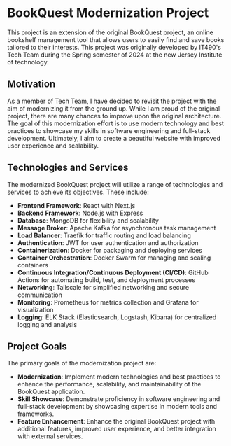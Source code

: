 # BookQuest Modernization Project

This project is an extension of the original BookQuest project, an online bookshelf management tool that allows users to easily find and save books tailored to their interests. This project was originally developed by IT490's Tech Team during the Spring semester of 2024 at the new Jersey Institute of technology.

## Motivation

As a member of Tech Team, I have decided to revisit the project with the aim of modernizing it from the ground up. While I am proud of the original project, there are many chances to improve upon the original architecture. The goal of this modernization effort is to use modern technology and best practices to showcase my skills in software engineering and full-stack development. Ultimately, I aim to create a beautiful website with improved user experience and scalability.

## Technologies and Services

The modernized BookQuest project will utilize a range of technologies and services to achieve its objectives. These include:

- **Frontend Framework**: React with Next.js
- **Backend Framework**: Node.js with Express
- **Database**: MongoDB for flexibility and scalability
- **Message Broker**: Apache Kafka for asynchronous task management
- **Load Balancer**: Traefik for traffic routing and load balancing
- **Authentication**: JWT for user authentication and authorization
- **Containerization**: Docker for packaging and deploying services
- **Container Orchestration**: Docker Swarm for managing and scaling containers
- **Continuous Integration/Continuous Deployment (CI/CD)**: GitHub Actions for automating build, test, and deployment processes
- **Networking**: Tailscale for simplified networking and secure communication
- **Monitoring**: Prometheus for metrics collection and Grafana for visualization
- **Logging**: ELK Stack (Elasticsearch, Logstash, Kibana) for centralized logging and analysis

## Project Goals

The primary goals of the modernization project are:

- **Modernization**: Implement modern technologies and best practices to enhance the performance, scalability, and maintainability of the BookQuest application.
- **Skill Showcase**: Demonstrate proficiency in software engineering and full-stack development by showcasing expertise in modern tools and frameworks.
- **Feature Enhancement**: Enhance the original BookQuest project with additional features, improved user experience, and better integration with external services.